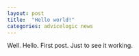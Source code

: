 ```yaml
---
layout: post
title:  "Hello world!"
categories: advicelogic news
---
```


Well. Hello. First post. Just to see it working.
